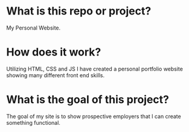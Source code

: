 # What is this repo or project?
My Personal Website.

# How does it work?
Utilizing HTML, CSS and JS I have created a personal portfolio website showing many different front end skills.

# What is the goal of this project?
The goal of my site is to show prospective employers that I can create something functional.

